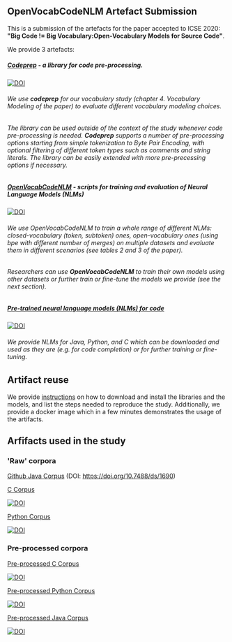 ## OpenVocabCodeNLM Artefact Submission

This is a submission of the artefacts for the paper accepted to ICSE 2020: **"Big Code != Big Vocabulary:Open-Vocabulary Models for Source Code"**.

We provide 3 artefacts:

##### [Codeprep](https://pypi.org/project/codeprep/) - a library for code pre-processing.
 
 [![DOI](https://zenodo.org/badge/179685171.svg)](https://zenodo.org/badge/latestdoi/179685171)

###### We use **codeprep** for our vocabulary study (chapter 4. Vocabulary Modeling of the paper) to evaluate different vocabulary modeling choices.  
###### The library can be used outside of the context of the study whenever code pre-processing is needed. **Codeprep** supports a number of pre-processing options starting from simple tokenization to Byte Pair Encoding, with optional filtering of different token types such as comments and string literals. The library can be easily extended with more pre-precessing options if necessary.

##### [OpenVocabCodeNLM](https://github.com/mast-group/OpenVocabCodeNLM) - scripts for training and evaluation of Neural Language Models (NLMs)

 [![DOI](https://zenodo.org/badge/999.svg)](https://zenodo.org/badge/latestdoi/179685171)

###### We use OpenVocabCodeNLM to train a whole range of different NLMs: closed-vocabulary (token, subtoken) ones, open-vocabulary ones (using bpe with different number of merges) on multiple datasets and evaluate them in different scenarios (see tables 2 and 3 of the paper). 
###### Researchers can use **OpenVocabCodeNLM** to train their own models using other datasets or further train or fine-tune the models we provide (see the next section).  

##### [Pre-trained neural language models (NLMs) for code](https://zenodo.org/record/3628628)

[![DOI](https://zenodo.org/badge/DOI/10.5281/zenodo.3628628.svg)](https://doi.org/10.5281/zenodo.3628628)

###### We provide NLMs for Java, Python, and C which can be downloaded and used as they are (e.g. for code completion) or for further training or fine-tuning.


## Artifact reuse

We provide [instructions](INSTALL.md) on how to download and install the libraries and the models, and list the steps needed to reproduce the study. Additionally, we provide a docker image which in a few minutes demonstrates the usage of the artifacts.

## Arfifacts used in the study

### 'Raw' corpora

[Github Java Corpus](https://doi.org/10.7488/ds/1690) (DOI: https://doi.org/10.7488/ds/1690)

[C Corpus](https://doi.org/10.5281/zenodo.3628775)

[![DOI](https://zenodo.org/badge/DOI/10.5281/zenodo.3628775.svg)](https://doi.org/10.5281/zenodo.3628775)

[Python Corpus](https://doi.org/10.5281/zenodo.3628784)

[![DOI](https://zenodo.org/badge/DOI/10.5281/zenodo.3628784.svg)](https://doi.org/10.5281/zenodo.3628784)

### Pre-processed corpora

[Pre-processed C Corpus](https://doi.org/10.5281/zenodo.3628638)

[![DOI](https://zenodo.org/badge/DOI/10.5281/zenodo.3628638.svg)](https://doi.org/10.5281/zenodo.3628638)

[Pre-processed Python Corpus](https://doi.org/10.5281/zenodo.3628636)

[![DOI](https://zenodo.org/badge/DOI/10.5281/zenodo.3628636.svg)](https://doi.org/10.5281/zenodo.3628636)

[Pre-processed Java Corpus](https://doi.org/10.5281/zenodo.3628665)

[![DOI](https://zenodo.org/badge/DOI/10.5281/zenodo.3628665.svg)](https://doi.org/10.5281/zenodo.3628665)

